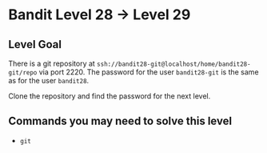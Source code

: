 # Bandit Level 28 → Level 29

## Level Goal

There is a git repository at `ssh://bandit28-git@localhost/home/bandit28-git/repo` via port 2220. The password for the user `bandit28-git` is the same as for the user `bandit28`.

Clone the repository and find the password for the next level.

## Commands you may need to solve this level

- `git`
